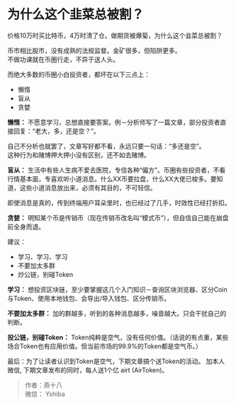 # 为什么这个韭菜总被割？

价格10万时买比特币，4万时清了仓。做期货被爆菊，为什么这个韭菜总被割？

币市相比股市，没有成熟的法规监督。金矿很多，但陷阱更多。  
不做功课就在币圈行走，不异于送人头。

而绝大多数的币圈小白投资者，都坏在以下三点上：
+ 懒惰
+ 盲从
+ 贪婪

**懒惰：** 不愿意学习，总想直接要答案。例－分析师写了一篇文章，部分投资者直接回复：“老大，多，还是空？”。

自己不分析也就罢了，文章写好都不看，永远只要一句话：“多还是空”。  
这种行为和赌博押大押小没有区别，还不如去赌博。

**盲从：** 生活中有些人生病不爱去医院，专信各种“偏方”。币圈有些投资者，不看行情基本面，专喜欢听小道消息。什么XX币要拉盘，什么XX大佬已梭多。要知道，这些小道消息放出来，必须有其目的，不可轻信。

即使消息是真的，传到终端用户耳朵里时，也已经过了几手，时效性已经打折扣。

**贪婪：** 明知某个币是传销币（现在传销币改名叫“模式币”），但自信自己能在崩盘前全身而退。

建议：
+ 学习、学习、学习
+ 不要加太多群
+ 炒公链，别碰Token

**学习：** 想投资区块链，至少要掌握这几个入门知识－查询区块浏览器、区分Coin与Token、使用本地钱包、会导出/导入钱包、区分传销币。

**不要加太多群：** 加的群越多，听到的各种消息越多，噪音越大。只会干扰自己的判断。

**投公链，别碰Token：** Token纯粹是空气，没有任何价值。（话说的有点重，某些场合Token也有应用价值。但当前市场的99.9%的Token都是空气币。）

最后：为了让读者认识到Token是空气，下期文章搞个送Token的活动。
加本人微信, 下期文章发布的同时，每人送1个亿 airt (AirToken)。

> 作者：燕十八  
> 微信： Yshiba  
